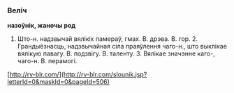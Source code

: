 ### Веліч
**назоўнік, жаночы род**

1. Што-н. надзвычай вялікіх памераў, гмах. В. дрэва. В. гор. 2. Грандыёзнасць, надзвычайная сіла праяўлення чаго-н., што выклікае вялікую павагу. В. подзвігу. В. таленту. 3. Вялікае значэнне каго-, чаго-н. В. перамогі.

<a rel="author">[http://rv-blr.com/](http://rv-blr.com/slounik.jsp?letterId=0&maskId=0&pageId=506)</a>

